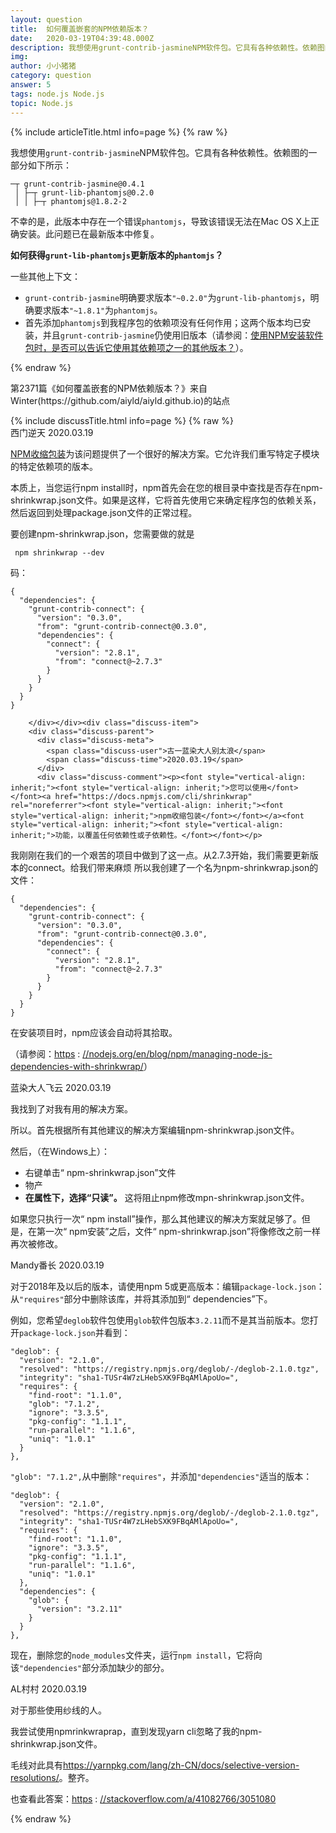 ```yaml
---
layout: question
title:  如何覆盖嵌套的NPM依赖版本？
date:   2020-03-19T04:39:48.000Z
description: 我想使用grunt-contrib-jasmineNPM软件包。它具有各种依赖性。依赖图的一部分如下所示：─┬ grunt-contrib-jasmi...
img: 
author: 小小猪猪
category: question
answer: 5
tags: node.js Node.js
topic: Node.js
---
```

<div class="article-root">
  <div class="article">
    {% include articleTitle.html info=page %}
    {% raw %}
    <div class="article-content"><p><font style="vertical-align: inherit;"><font style="vertical-align: inherit;">我想使用</font></font><code>grunt-contrib-jasmine</code><font style="vertical-align: inherit;"><font style="vertical-align: inherit;">NPM软件包。</font><font style="vertical-align: inherit;">它具有各种依赖性。</font><font style="vertical-align: inherit;">依赖图的一部分如下所示：</font></font></p>

<pre><code>─┬ grunt-contrib-jasmine@0.4.1<font></font>
 │ ├─┬ grunt-lib-phantomjs@0.2.0<font></font>
 │ │ ├─┬ phantomjs@1.8.2-2<font></font>
</code></pre>

<p><font style="vertical-align: inherit;"><font style="vertical-align: inherit;">不幸的是，此版本中存在一个错误</font></font><code>phantomjs</code><font style="vertical-align: inherit;"><font style="vertical-align: inherit;">，导致该</font><font style="vertical-align: inherit;">错误</font><font style="vertical-align: inherit;">无法在Mac OS X上正确安装。此问题已在最新版本中修复。</font></font></p>

<p><strong><font style="vertical-align: inherit;"><font style="vertical-align: inherit;">如何获得</font></font><code>grunt-lib-phantomjs</code><font style="vertical-align: inherit;"><font style="vertical-align: inherit;">更新版本的</font></font><code>phantomjs</code><font style="vertical-align: inherit;"><font style="vertical-align: inherit;">？</font></font></strong></p>

<p><font style="vertical-align: inherit;"><font style="vertical-align: inherit;">一些其他上下文：</font></font></p>

<ul>
<li><code>grunt-contrib-jasmine</code><font style="vertical-align: inherit;"><font style="vertical-align: inherit;">明确要求版本</font></font><code>"~0.2.0"</code><font style="vertical-align: inherit;"><font style="vertical-align: inherit;">为</font></font><code>grunt-lib-phantomjs</code><font style="vertical-align: inherit;"><font style="vertical-align: inherit;">，明确要求版本</font></font><code>"~1.8.1"</code><font style="vertical-align: inherit;"><font style="vertical-align: inherit;">为</font></font><code>phantomjs</code><font style="vertical-align: inherit;"><font style="vertical-align: inherit;">。</font></font></li>
<li><font style="vertical-align: inherit;"><font style="vertical-align: inherit;">首先添加</font></font><code>phantomjs</code><font style="vertical-align: inherit;"><font style="vertical-align: inherit;">到我程序包的依赖项没有任何作用；</font><font style="vertical-align: inherit;">这两个版本均已安装，并且</font></font><code>grunt-contrib-jasmine</code><font style="vertical-align: inherit;"><font style="vertical-align: inherit;">仍使用旧版本（请参阅：</font></font><a href="https://stackoverflow.com/questions/11233133/when-installing-a-package-with-npm-can-you-tell-it-to-use-a-different-version-o"><font style="vertical-align: inherit;"><font style="vertical-align: inherit;">使用NPM安装软件包时，是否可以告诉它使用其依赖项之一的其他版本？</font></font></a><font style="vertical-align: inherit;"><font style="vertical-align: inherit;">）。</font></font></li>
</ul></div>
    {% endraw %}
  </div>
  <p class="winter_mark">第2371篇《如何覆盖嵌套的NPM依赖版本？》来自Winter(https://github.com/aiyld/aiyld.github.io)的站点</p>
  <div class="discuss-wrapper">
    {% include discussTitle.html info=page %}
    {% raw %}
    <div class="discuss-item">
        <div class="discuss-parent">
          <div class="discuss-meta">
            <span class="discuss-user">西门逆天</span>
            <span class="discuss-time">2020.03.19</span>
          </div>
          <div class="discuss-comment"><p><a href="https://docs.npmjs.com/cli/shrinkwrap" rel="nofollow noreferrer"><font style="vertical-align: inherit;"><font style="vertical-align: inherit;">NPM收缩包装</font></font></a><font style="vertical-align: inherit;"><font style="vertical-align: inherit;">为该问题提供了一个很好的解决方案。</font><font style="vertical-align: inherit;">它允许我们重写特定子模块的特定依赖项的版本。</font></font></p>

<p><font style="vertical-align: inherit;"><font style="vertical-align: inherit;">本质上，当您运行npm install时，npm首先会在您的根目录中查找是否存在npm-shrinkwrap.json文件。</font><font style="vertical-align: inherit;">如果是这样，它将首先使用它来确定程序包的依赖关系，然后返回到处理package.json文件的正常过程。</font></font></p>

<p><font style="vertical-align: inherit;"><font style="vertical-align: inherit;">要创建npm-shrinkwrap.json，您需要做的就是</font></font></p>

<pre><code> npm shrinkwrap --dev
</code></pre>

<p><font style="vertical-align: inherit;"><font style="vertical-align: inherit;">码：</font></font></p>

<pre><code>{<font></font>
  "dependencies": {<font></font>
    "grunt-contrib-connect": {<font></font>
      "version": "0.3.0",<font></font>
      "from": "grunt-contrib-connect@0.3.0",<font></font>
      "dependencies": {<font></font>
        "connect": {<font></font>
          "version": "2.8.1",<font></font>
          "from": "connect@~2.7.3"<font></font>
        }<font></font>
      }<font></font>
    }<font></font>
  }<font></font>
}<font></font>
</code></pre></div>
        </div></div><div class="discuss-item">
        <div class="discuss-parent">
          <div class="discuss-meta">
            <span class="discuss-user">古一蓝染大人别太浪</span>
            <span class="discuss-time">2020.03.19</span>
          </div>
          <div class="discuss-comment"><p><font style="vertical-align: inherit;"><font style="vertical-align: inherit;">您可以使用</font></font><a href="https://docs.npmjs.com/cli/shrinkwrap" rel="noreferrer"><font style="vertical-align: inherit;"><font style="vertical-align: inherit;">npm收缩包装</font></font></a><font style="vertical-align: inherit;"><font style="vertical-align: inherit;">功能，以覆盖任何依赖性或子依赖性。</font></font></p>

<p><font style="vertical-align: inherit;"><font style="vertical-align: inherit;">我刚刚在我们的一个艰苦的项目中做到了这一点。</font><font style="vertical-align: inherit;">从2.7.3开始，我们需要更新版本的connect。</font><font style="vertical-align: inherit;">给我们带来麻烦 </font><font style="vertical-align: inherit;">所以我创建了一个名为npm-shrinkwrap.json的文件：</font></font></p>

<pre><code>{<font></font>
  "dependencies": {<font></font>
    "grunt-contrib-connect": {<font></font>
      "version": "0.3.0",<font></font>
      "from": "grunt-contrib-connect@0.3.0",<font></font>
      "dependencies": {<font></font>
        "connect": {<font></font>
          "version": "2.8.1",<font></font>
          "from": "connect@~2.7.3"<font></font>
        }<font></font>
      }<font></font>
    }<font></font>
  }<font></font>
}<font></font>
</code></pre>

<p><font style="vertical-align: inherit;"><font style="vertical-align: inherit;">在安装项目时，npm应该会自动将其拾取。</font></font></p>

<p><font style="vertical-align: inherit;"><font style="vertical-align: inherit;">（请参阅：</font></font><a href="https://nodejs.org/en/blog/npm/managing-node-js-dependencies-with-shrinkwrap/" rel="noreferrer"><font style="vertical-align: inherit;"><font style="vertical-align: inherit;">https</font></font></a><font style="vertical-align: inherit;"><font style="vertical-align: inherit;"> : </font><a href="https://nodejs.org/en/blog/npm/managing-node-js-dependencies-with-shrinkwrap/" rel="noreferrer"><font style="vertical-align: inherit;">//nodejs.org/en/blog/npm/managing-node-js-dependencies-with-shrinkwrap/</font></a><font style="vertical-align: inherit;">）</font></font></p></div>
        </div></div><div class="discuss-item">
        <div class="discuss-parent">
          <div class="discuss-meta">
            <span class="discuss-user">蓝染大人飞云</span>
            <span class="discuss-time">2020.03.19</span>
          </div>
          <div class="discuss-comment"><p><font style="vertical-align: inherit;"><font style="vertical-align: inherit;">我找到了对我有用的解决方案。</font></font></p>

<p><font style="vertical-align: inherit;"><font style="vertical-align: inherit;">所以。</font><font style="vertical-align: inherit;">首先根据所有其他建议的解决方案编辑npm-shrinkwrap.json文件。</font></font></p>

<p><font style="vertical-align: inherit;"><font style="vertical-align: inherit;">然后，（在Windows上）：</font></font></p>

<ul>
<li><font style="vertical-align: inherit;"><font style="vertical-align: inherit;">右键单击“ npm-shrinkwrap.json”文件</font></font></li>
<li><font style="vertical-align: inherit;"><font style="vertical-align: inherit;">物产</font></font></li>
<li><strong><font style="vertical-align: inherit;"><font style="vertical-align: inherit;">在属性下，选择“只读”。</font></font></strong><font style="vertical-align: inherit;"><font style="vertical-align: inherit;">
这将阻止npm修改mpn-shrinkwrap.json文件。</font></font></li>
</ul>

<p><font style="vertical-align: inherit;"><font style="vertical-align: inherit;">如果您只执行一次“ npm install”操作，那么其他建议的解决方案就足够了。</font><font style="vertical-align: inherit;">但是，在第一次“ npm安装”之后，文件“ npm-shrinkwrap.json”将像修改之前一样再次被修改。</font></font></p></div>
        </div></div><div class="discuss-item">
        <div class="discuss-parent">
          <div class="discuss-meta">
            <span class="discuss-user">Mandy番长</span>
            <span class="discuss-time">2020.03.19</span>
          </div>
          <div class="discuss-comment"><p><font style="vertical-align: inherit;"><font style="vertical-align: inherit;">对于2018年及以后的版本，请使用npm 5或更高版本：编辑</font></font><code>package-lock.json</code><font style="vertical-align: inherit;"><font style="vertical-align: inherit;">：从</font></font><code>"requires"</code><font style="vertical-align: inherit;"><font style="vertical-align: inherit;">部分中</font><font style="vertical-align: inherit;">删除该库</font><font style="vertical-align: inherit;">，并将其添加到“ dependencies”下。</font></font></p>

<p><font style="vertical-align: inherit;"><font style="vertical-align: inherit;">例如，您希望</font></font><code>deglob</code><font style="vertical-align: inherit;"><font style="vertical-align: inherit;">软件包使用</font></font><code>glob</code><font style="vertical-align: inherit;"><font style="vertical-align: inherit;">软件包版本</font></font><code>3.2.11</code><font style="vertical-align: inherit;"><font style="vertical-align: inherit;">而不是其当前</font><font style="vertical-align: inherit;">版本</font><font style="vertical-align: inherit;">。</font><font style="vertical-align: inherit;">您打开</font></font><code>package-lock.json</code><font style="vertical-align: inherit;"><font style="vertical-align: inherit;">并看到：</font></font></p>

<pre><code>"deglob": {<font></font>
  "version": "2.1.0",<font></font>
  "resolved": "https://registry.npmjs.org/deglob/-/deglob-2.1.0.tgz",<font></font>
  "integrity": "sha1-TUSr4W7zLHebSXK9FBqAMlApoUo=",<font></font>
  "requires": {<font></font>
    "find-root": "1.1.0",<font></font>
    "glob": "7.1.2",<font></font>
    "ignore": "3.3.5",<font></font>
    "pkg-config": "1.1.1",<font></font>
    "run-parallel": "1.1.6",<font></font>
    "uniq": "1.0.1"<font></font>
  }<font></font>
},<font></font>
</code></pre>

<p><font style="vertical-align: inherit;"></font><code>"glob": "7.1.2",</code><font style="vertical-align: inherit;"><font style="vertical-align: inherit;">从中</font><font style="vertical-align: inherit;">删除</font></font><code>"requires"</code><font style="vertical-align: inherit;"><font style="vertical-align: inherit;">，并添加</font></font><code>"dependencies"</code><font style="vertical-align: inherit;"><font style="vertical-align: inherit;">适当的版本：</font></font></p>

<pre><code>"deglob": {<font></font>
  "version": "2.1.0",<font></font>
  "resolved": "https://registry.npmjs.org/deglob/-/deglob-2.1.0.tgz",<font></font>
  "integrity": "sha1-TUSr4W7zLHebSXK9FBqAMlApoUo=",<font></font>
  "requires": {<font></font>
    "find-root": "1.1.0",<font></font>
    "ignore": "3.3.5",<font></font>
    "pkg-config": "1.1.1",<font></font>
    "run-parallel": "1.1.6",<font></font>
    "uniq": "1.0.1"<font></font>
  },<font></font>
  "dependencies": {<font></font>
    "glob": {<font></font>
      "version": "3.2.11"<font></font>
    }<font></font>
  }<font></font>
},<font></font>
</code></pre>

<p><font style="vertical-align: inherit;"><font style="vertical-align: inherit;">现在，删除您的</font></font><code>node_modules</code><font style="vertical-align: inherit;"><font style="vertical-align: inherit;">文件夹，运行</font></font><code>npm install</code><font style="vertical-align: inherit;"><font style="vertical-align: inherit;">，它将向该</font></font><code>"dependencies"</code><font style="vertical-align: inherit;"><font style="vertical-align: inherit;">部分</font><font style="vertical-align: inherit;">添加缺少的</font><font style="vertical-align: inherit;">部分。</font></font></p></div>
        </div></div><div class="discuss-item">
        <div class="discuss-parent">
          <div class="discuss-meta">
            <span class="discuss-user">AL村村</span>
            <span class="discuss-time">2020.03.19</span>
          </div>
          <div class="discuss-comment"><p><font style="vertical-align: inherit;"><font style="vertical-align: inherit;">对于那些使用纱线的人。 </font></font></p>

<p><font style="vertical-align: inherit;"><font style="vertical-align: inherit;">我尝试使用npmrinkwraprap，直到发现yarn cli忽略了我的npm-shrinkwrap.json文件。 </font></font></p>

<p><font style="vertical-align: inherit;"><font style="vertical-align: inherit;">毛线对此具有</font></font><a href="https://yarnpkg.com/lang/en/docs/selective-version-resolutions/" rel="noreferrer"><font style="vertical-align: inherit;"><font style="vertical-align: inherit;">https://yarnpkg.com/lang/zh-CN/docs/selective-version-resolutions/</font></font></a><font style="vertical-align: inherit;"><font style="vertical-align: inherit;">。</font><font style="vertical-align: inherit;">整齐。</font></font></p>

<p><font style="vertical-align: inherit;"><font style="vertical-align: inherit;">也查看此答案：</font><a href="https://stackoverflow.com/a/41082766/3051080"><font style="vertical-align: inherit;">https</font></a><font style="vertical-align: inherit;"> : </font></font><a href="https://stackoverflow.com/a/41082766/3051080"><font style="vertical-align: inherit;"><font style="vertical-align: inherit;">//stackoverflow.com/a/41082766/3051080</font></font></a></p></div>
        </div></div>
    {% endraw %}
  </div>
<div>
